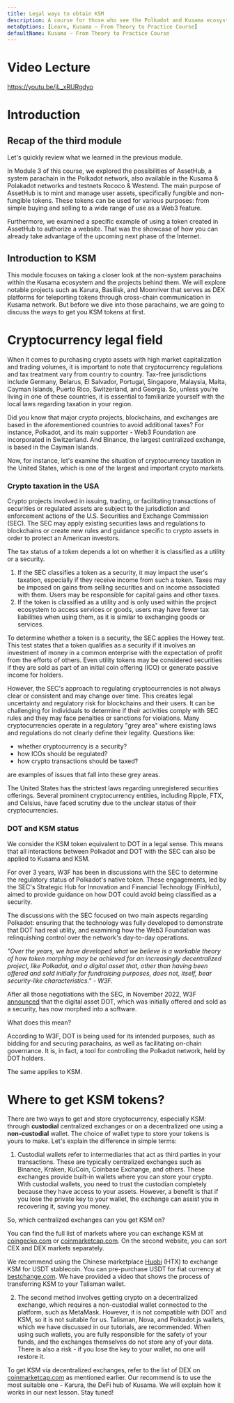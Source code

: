 ```yaml
---
title: Legal ways to obtain KSM
description: A course for those who see the Polkadot and Kusama ecosystem for the first time.
metaOptions: [Learn, Kusama — From Theory to Practice Course]
defaultName: Kusama — From Theory to Practice Course
---
```


# Video Lecture

https://youtu.be/jL_xRURgdyo

<Spoiler title="<h2 style='display: inline;' >Lesson 10. Legal ways to obtain KSM</h2>">

# Introduction

## Recap of the third module

Let's quickly review what we learned in the previous module.

In Module 3 of this course, we explored the possibilities of AssetHub, a system parachain in the Polkadot network, also available in the Kusama & Polakadot networks and testnets Rococo & Westend. The main purpose of AssetHub is to mint and manage user assets, specifically fungible and non-fungible tokens. These tokens can be used for various purposes: from simple buying and selling to a wide range of use as a Web3 feature.

Furthermore, we examined a specific example of using a token created in AssetHub to authorize a website. That was the showcase of how you can already take advantage of the upcoming next phase of the Internet.

## Introduction to KSM

This module focuses on taking a closer look at the non-system parachains within the Kusama ecosystem and the projects behind them. We will explore notable projects such as Karura, Basilisk, and Moonriver that serves as DEX platforms for teleporting tokens through cross-chain communication in Kusama network. But before we dive into those parachains, we are going to discuss the ways to get you KSM tokens at first.

# Cryptocurrency legal field

When it comes to purchasing crypto assets with high market capitalization and trading volumes, it is important to note that cryptocurrency regulations and tax treatment vary from country to country. Tax-free jurisdictions include Germany, Belarus, El Salvador, Portugal, Singapore, Malaysia, Malta, Cayman Islands, Puerto Rico, Switzerland, and Georgia. So, unless you’re living in one of these countries, it is essential to familiarize yourself with the local laws regarding taxation in your region.

<robo-academy-note type="note">
Did you know that major crypto projects, blockchains, and exchanges are based in the aforementioned countries to avoid additional taxes? For instance, Polkadot, and its main supporter - Web3 Foundation are incorporated in Switzerland. And Binance, the largest centralized exchange, is based in the Cayman Islands.
</robo-academy-note>


Now, for instance, let's examine the situation of cryptocurrency taxation in the United States, which is one of the largest and important crypto markets.

### **Crypto taxation in the USA**

Crypto projects involved in issuing, trading, or facilitating transactions of securities or regulated assets are subject to the jurisdiction and enforcement actions of the U.S. Securities and Exchange Commission (SEC). The SEC may apply existing securities laws and regulations to blockchains or create new rules and guidance specific to crypto assets in order to protect an American investors.

The tax status of a token depends a lot on whether it is classified as a utility or a security.

1. If the SEC classifies a token as a security, it may impact the user's taxation, especially if they receive income from such a token. Taxes may be imposed on gains from selling securities and on income associated with them. Users may be responsible for capital gains and other taxes.
2. If the token is classified as a utility and is only used within the project ecosystem to access services or goods, users may have fewer tax liabilities when using them, as it is similar to exchanging goods or services.

To determine whether a token is a security, the SEC applies the Howey test. This test states that a token qualifies as a security if it involves an investment of money in a common enterprise with the expectation of profit from the efforts of others. Even utility tokens may be considered securities if they are sold as part of an initial coin offering (ICO) or generate passive income for holders.

However, the SEC's approach to regulating cryptocurrencies is not always clear or consistent and may change over time. This creates legal uncertainty and regulatory risk for blockchains and their users. It can be challenging for individuals to determine if their activities comply with SEC rules and they may face penalties or sanctions for violations. Many cryptocurrencies operate in a regulatory "grey area" where existing laws and regulations do not clearly define their legality. Questions like:

- whether cryptocurrency is a security?
- how ICOs should be regulated?
- how crypto transactions should be taxed?

are examples of issues that fall into these grey areas.

The United States has the strictest laws regarding unregistered securities offerings. Several prominent cryptocurrency entities, including Ripple, FTX, and Celsius, have faced scrutiny due to the unclear status of their cryptocurrencies.

### **DOT and KSM status**

<robo-academy-note type="note">
We consider the KSM token equivalent to DOT in a legal sense. This means that all interactions between Polkadot and DOT with the SEC can also be applied to Kusama and KSM.
</robo-academy-note>


For over 3 years, W3F has been in discussions with the SEC to determine the regulatory status of Polkadot's native token. These engagements, led by the SEC's Strategic Hub for Innovation and Financial Technology (FinHub), aimed to provide guidance on how DOT could avoid being classified as a security.

The discussions with the SEC focused on two main aspects regarding Polkadot: ensuring that the technology was fully developed to demonstrate that DOT had real utility, and examining how the Web3 Foundation was relinquishing control over the network's day-to-day operations.

*"Over the years, we have developed what we believe is a workable theory of how token morphing may be achieved for an increasingly decentralized project, like Polkadot, and a digital asset that, other than having been offered and sold initially for fundraising purposes, does not, itself, bear security-like characteristics." - W3F.*

After all those negotiations with the SEC, in November 2022, W3F [announced](https://medium.com/web3foundation/less-trust-more-truth-polkadots-native-token-dot-has-morphed-and-is-not-a-security-b2a8847a70cc) that the digital asset DOT, which was initially offered and sold as a security, has now morphed into a software.

What does this mean? 

According to W3F, DOT is being used for its intended purposes, such as bidding for and securing parachains, as well as facilitating on-chain governance. It is, in fact, a tool for controlling the Polkadot network, held by DOT holders. 

The same applies to KSM.

# Where to get KSM tokens?

There are two ways to get and store cryptocurrency, especially KSM: through **custodial** centralized exchanges or on a decentralized one using a **non-custodial** wallet. The choice of wallet type to store your tokens is yours to make. Let's explain the difference in simple terms:

1. Custodial wallets refer to intermediaries that act as third parties in your transactions. These are typically centralized exchanges such as Binance, Kraken, KuCoin, Coinbase Exchange, and others. These exchanges provide built-in wallets where you can store your crypto. With custodial wallets, you need to trust the custodian completely because they have access to your assets. However, a benefit is that if you lose the private key to your wallet, the exchange can assist you in recovering it, saving you money.

So, which centralized exchanges can you get KSM on?

You can find the full list of markets where you can exchange KSM at [coingecko.com](http://coingecko.com/) or [coinmarketcap.com](http://coinmarketcap.com/). On the second website, you can sort CEX and DEX markets separately.

We recommend using the Chinese marketplace [Huobi](https://www.huobi.com/ru-ru/) (HTX) to exchange KSM for USDT stablecoin. You can pre-purchase USDT for fiat currency at [bestchange.com](http://bestchange.com/). We have provided a video that shows the process of transferring KSM to your Talisman wallet.

2. The second method involves getting crypto on a decentralized exchange, which requires a non-custodial wallet connected to the platform, such as MetaMask. However, it is not compatible with DOT and KSM, so it is not suitable for us. Talisman, Nova, and Polkadot.js wallets, which we have discussed in our tutorials, are recommended. When using such wallets, you are fully responsible for the safety of your funds, and the exchanges themselves do not store any of your data. There is also a risk - if you lose the key to your wallet, no one will restore it.

To get KSM via decentralized exchanges, refer to the list of DEX on [coinmarketcap.com](http://coinmarketcap.com/) as mentioned earlier. Our recommend is to use the most suitable one - Karura, the DeFi hub of Kusama. We will explain how it works in our next lesson. Stay tuned!


</Spoiler>

<Spoiler title="<h2 style='display: inline;' >Theory: Test</h2>">

<QuizBlock 
quizUrl="https://faas-fra1-afec6ce7.doserverless.co/api/v1/web/fn-18e93402-1ffe-47e8-be1d-e28a6ac871f1/default/Quiz"
quizId="question10.1"
/>

<QuizBlock 
quizUrl="https://faas-fra1-afec6ce7.doserverless.co/api/v1/web/fn-18e93402-1ffe-47e8-be1d-e28a6ac871f1/default/Quiz"
quizId="question10.2"
/>

<QuizBlock 
quizUrl="https://faas-fra1-afec6ce7.doserverless.co/api/v1/web/fn-18e93402-1ffe-47e8-be1d-e28a6ac871f1/default/Quiz"
quizId="question10.3"
/>

</Spoiler>


<FeedbackBlock 
formUrl="https://faas-fra1-afec6ce7.doserverless.co/api/v1/web/fn-18e93402-1ffe-47e8-be1d-e28a6ac871f1/default/Feedback"
lessonLabel="ksm"
/>